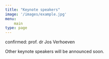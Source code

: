 ```yaml
---
title: "Keynote speakers"
image: '/images/example.jpg'
menu:
    main
type: page
---
```

confirmed: prof. dr Jos Verhoeven

Other keynote speakers will be announced soon. 
